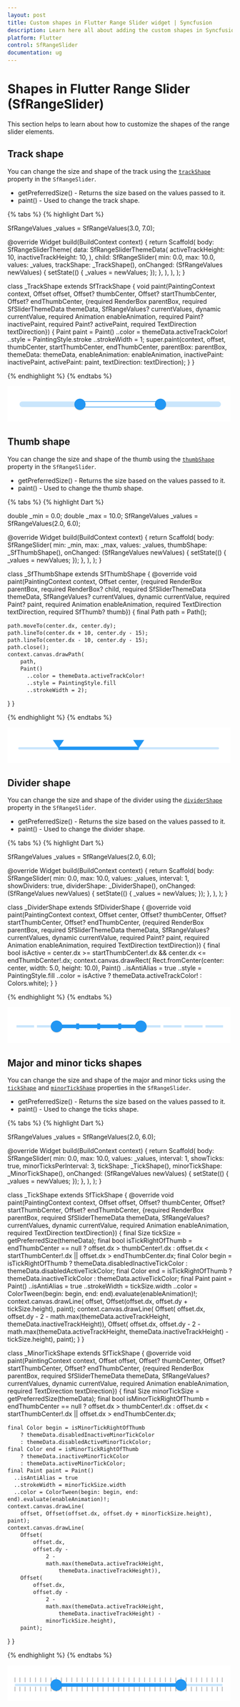 ```yaml
---
layout: post
title: Custom shapes in Flutter Range Slider widget | Syncfusion
description: Learn here all about adding the custom shapes in Syncfusion Flutter Range Slider (SfRangeSlider) widget and more.
platform: Flutter
control: SfRangeSlider
documentation: ug
---
```


# Shapes in Flutter Range Slider (SfRangeSlider)

This section helps to learn about how to customize the shapes of the range slider elements.

## Track shape

You can change the size and shape of the track using the [`trackShape`](https://pub.dev/documentation/syncfusion_flutter_sliders/latest/sliders/SfRangeSlider/trackShape.html) property in the `SfRangeSlider`.

* getPreferredSize() - Returns the size based on the values passed to it.
* paint() - Used to change the track shape.

{% tabs %}
{% highlight Dart %}

SfRangeValues _values = SfRangeValues(3.0, 7.0);

@override
Widget build(BuildContext context) {
  return Scaffold(
     body: SfRangeSliderTheme(
        data: SfRangeSliderThemeData(
          activeTrackHeight: 10,
          inactiveTrackHeight: 10,
        ),
        child: SfRangeSlider(
          min: 0.0,
          max: 10.0,
          values: _values,
          trackShape: _TrackShape(),
          onChanged: (SfRangeValues newValues) {
            setState(() {
              _values = newValues;
            });
          },
        ),
      ),
   );
}

class _TrackShape extends SfTrackShape {
  void paint(PaintingContext context, Offset offset, Offset? thumbCenter,
      Offset? startThumbCenter, Offset? endThumbCenter,
      {required RenderBox parentBox,
      required SfSliderThemeData themeData,
      SfRangeValues? currentValues,
      dynamic currentValue,
      required Animation<double> enableAnimation,
      required Paint? inactivePaint,
      required Paint? activePaint,
      required TextDirection textDirection}) {
    Paint paint = Paint()
      ..color = themeData.activeTrackColor!
      ..style = PaintingStyle.stroke
      ..strokeWidth = 1;
    super.paint(context, offset, thumbCenter, startThumbCenter, endThumbCenter,
        parentBox: parentBox,
        themeData: themeData,
        enableAnimation: enableAnimation,
        inactivePaint: inactivePaint,
        activePaint: paint,
        textDirection: textDirection);
  }
}

{% endhighlight %}
{% endtabs %}

![Track shape](images/shapes/track-shape.png)

## Thumb shape

You can change the size and shape of the thumb using the [`thumbShape`](https://pub.dev/documentation/syncfusion_flutter_sliders/latest/sliders/SfRangeSlider/thumbShape.html) property in the `SfRangeSlider`.

* getPreferredSize() - Returns the size based on the values passed to it.
* paint() - Used to change the thumb shape.

{% tabs %}
{% highlight Dart %}

double _min = 0.0;
double _max = 10.0;
SfRangeValues _values = SfRangeValues(2.0, 6.0);

@override
Widget build(BuildContext context) {
  return Scaffold(
     body: SfRangeSlider(
        min: _min,
        max: _max,
        values: _values,
        thumbShape: _SfThumbShape(),
        onChanged: (SfRangeValues newValues) {
          setState(() {
            _values = newValues;
          });
        },
      ),
   );
}

class _SfThumbShape extends SfThumbShape {
  @override
  void paint(PaintingContext context, Offset center,
      {required RenderBox parentBox,
      required RenderBox? child,
      required SfSliderThemeData themeData,
      SfRangeValues? currentValues,
      dynamic currentValue,
      required Paint? paint,
      required Animation<double> enableAnimation,
      required TextDirection textDirection,
      required SfThumb? thumb}) {
    final Path path = Path();

    path.moveTo(center.dx, center.dy);
    path.lineTo(center.dx + 10, center.dy - 15);
    path.lineTo(center.dx - 10, center.dy - 15);
    path.close();
    context.canvas.drawPath(
        path,
        Paint()
          ..color = themeData.activeTrackColor!
          ..style = PaintingStyle.fill
          ..strokeWidth = 2);
  }
}

{% endhighlight %}
{% endtabs %}

![Thumb shape](images/shapes/thumb-shape.png)

## Divider shape

You can change the size and shape of the divider using the [`dividerShape`](https://pub.dev/documentation/syncfusion_flutter_sliders/latest/sliders/SfRangeSlider/divisorShape.html) property in the `SfRangeSlider`.

* getPreferredSize() - Returns the size based on the values passed to it.
* paint() - Used to change the divider shape.

{% tabs %}
{% highlight Dart %}

SfRangeValues _values = SfRangeValues(2.0, 6.0);

@override
Widget build(BuildContext context) {
  return Scaffold(
     body: SfRangeSlider(
        min: 0.0,
        max: 10.0,
        values: _values,
        interval: 1,
        showDividers: true,
        dividerShape: _DividerShape(),
        onChanged: (SfRangeValues newValues) {
          setState(() {
            _values = newValues;
          });
        },
      ),
   );
}

class _DividerShape extends SfDividerShape {
   @override
   void paint(PaintingContext context, Offset center, Offset? thumbCenter,
        Offset? startThumbCenter, Offset? endThumbCenter,
        {required RenderBox parentBox,
        required SfSliderThemeData themeData,
        SfRangeValues? currentValues,
        dynamic currentValue,
        required Paint? paint,
        required Animation<double> enableAnimation,
        required TextDirection textDirection}) {
      final bool isActive =
          center.dx >= startThumbCenter!.dx && center.dx <= endThumbCenter!.dx;
      context.canvas.drawRect(
          Rect.fromCenter(center: center, width: 5.0, height: 10.0),
          Paint()
            ..isAntiAlias = true
            ..style = PaintingStyle.fill
            ..color = isActive ? themeData.activeTrackColor! : Colors.white);
   }
}

{% endhighlight %}
{% endtabs %}

![Divider shape](images/shapes/divider-shape.png)

## Major and minor ticks shapes

You can change the size and shape of the major and minor ticks using the [`tickShape`](https://pub.dev/documentation/syncfusion_flutter_sliders/latest/sliders/SfRangeSlider/tickShape.html) and [`minorTickShape`](https://pub.dev/documentation/syncfusion_flutter_sliders/latest/sliders/SfRangeSlider/minorTickShape.html) properties in the `SfRangeSlider`.

* getPreferredSize() - Returns the size based on the values passed to it.
* paint() - Used to change the ticks shape.

{% tabs %}
{% highlight Dart %}

SfRangeValues _values = SfRangeValues(2.0, 6.0);

@override
Widget build(BuildContext context) {
  return Scaffold(
     body: SfRangeSlider(
        min: 0.0,
        max: 10.0,
        values: _values,
        interval: 1,
        showTicks: true,
        minorTicksPerInterval: 3,
        tickShape: _TickShape(),
        minorTickShape: _MinorTickShape(),
        onChanged: (SfRangeValues newValues) {
          setState(() {
            _values = newValues;
          });
        },
      ),
   );
}

class _TickShape extends SfTickShape {
  @override
  void paint(PaintingContext context, Offset offset, Offset? thumbCenter,
      Offset? startThumbCenter, Offset? endThumbCenter,
      {required RenderBox parentBox,
      required SfSliderThemeData themeData,
      SfRangeValues? currentValues,
      dynamic currentValue,
      required Animation<double> enableAnimation,
      required TextDirection textDirection}) {
    final Size tickSize = getPreferredSize(themeData);
    final bool isTickRightOfThumb = endThumbCenter == null
        ? offset.dx > thumbCenter!.dx
        : offset.dx < startThumbCenter!.dx || offset.dx > endThumbCenter.dx;
    final Color begin = isTickRightOfThumb
        ? themeData.disabledInactiveTickColor
        : themeData.disabledActiveTickColor;
    final Color end = isTickRightOfThumb
        ? themeData.inactiveTickColor
        : themeData.activeTickColor;
    final Paint paint = Paint()
      ..isAntiAlias = true
      ..strokeWidth = tickSize.width
      ..color = ColorTween(begin: begin, end: end).evaluate(enableAnimation)!;
    context.canvas.drawLine(
        offset, Offset(offset.dx, offset.dy + tickSize.height), paint);
    context.canvas.drawLine(
        Offset(
            offset.dx,
            offset.dy -
                2 -
                math.max(themeData.activeTrackHeight,
                    themeData.inactiveTrackHeight)),
        Offset(
            offset.dx,
            offset.dy -
                2 -
                math.max(themeData.activeTrackHeight,
                    themeData.inactiveTrackHeight) -
                tickSize.height),
        paint);
  }
}

class _MinorTickShape extends SfTickShape {
  @override
  void paint(PaintingContext context, Offset offset, Offset? thumbCenter,
      Offset? startThumbCenter, Offset? endThumbCenter,
      {required RenderBox parentBox,
      required SfSliderThemeData themeData,
      SfRangeValues? currentValues,
      dynamic currentValue,
      required Animation<double> enableAnimation,
      required TextDirection textDirection}) {
    final Size minorTickSize = getPreferredSize(themeData);
    final bool isMinorTickRightOfThumb = endThumbCenter == null
        ? offset.dx > thumbCenter!.dx
        : offset.dx < startThumbCenter!.dx || offset.dx > endThumbCenter.dx;

    final Color begin = isMinorTickRightOfThumb
        ? themeData.disabledInactiveMinorTickColor
        : themeData.disabledActiveMinorTickColor;
    final Color end = isMinorTickRightOfThumb
        ? themeData.inactiveMinorTickColor
        : themeData.activeMinorTickColor;
    final Paint paint = Paint()
      ..isAntiAlias = true
      ..strokeWidth = minorTickSize.width
      ..color = ColorTween(begin: begin, end: end).evaluate(enableAnimation)!;
    context.canvas.drawLine(
        offset, Offset(offset.dx, offset.dy + minorTickSize.height), paint);
    context.canvas.drawLine(
        Offset(
            offset.dx,
            offset.dy -
                2 -
                math.max(themeData.activeTrackHeight,
                    themeData.inactiveTrackHeight)),
        Offset(
            offset.dx,
            offset.dy -
                2 -
                math.max(themeData.activeTrackHeight,
                    themeData.inactiveTrackHeight) -
                minorTickSize.height),
        paint);
  }
}

{% endhighlight %}
{% endtabs %}

![Ticks shape](images/shapes/ticks-shape.png)